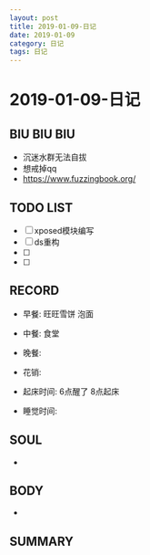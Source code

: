 ```yaml
---
layout: post
title: 2019-01-09-日记
date: 2019-01-09
category: 日记
tags: 日记
---
```

# 2019-01-09-日记
## BIU BIU BIU
- 沉迷水群无法自拔
- 想戒掉qq
- https://www.fuzzingbook.org/
 
## TODO LIST
- [ ] xposed模块编写
- [ ] ds重构
- [ ] 
- [ ] 
 
## RECORD
- 早餐:  旺旺雪饼 泡面
- 中餐:  食堂
- 晚餐:  
 
- 花销:  
 
- 起床时间:  6点醒了 8点起床
- 睡觉时间:  
 
## SOUL
- 
 
## BODY
- 
 
## SUMMARY
 
 
